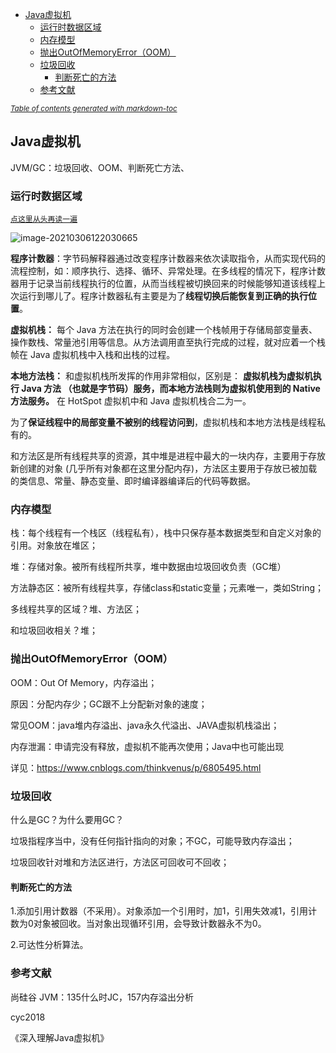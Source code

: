 - [Java虚拟机](#java---)
  * [运行时数据区域](#-------)
  * [内存模型](#----)
  * [抛出OutOfMemoryError（OOM）](#--outofmemoryerror-oom-)
  * [垃圾回收](#----)
    + [判断死亡的方法](#-------)
  * [参考文献](#----)

<small><i><a href='http://ecotrust-canada.github.io/markdown-toc/'>Table of contents generated with markdown-toc</a></i></small>

## Java虚拟机

JVM/GC：垃圾回收、OOM、判断死亡方法、

### 运行时数据区域

<a href="#head">`点这里从头再读一遍`</a>

![image-20210306122030665](D:\GithubRepository\DailyRecordOfJava\Java虚拟机.assets\image-20210306122030665.png)

**程序计数器**：字节码解释器通过改变程序计数器来依次读取指令，从而实现代码的流程控制，如：顺序执行、选择、循环、异常处理。在多线程的情况下，程序计数器用于记录当前线程执行的位置，从而当线程被切换回来的时候能够知道该线程上次运行到哪儿了。程序计数器私有主要是为了**线程切换后能恢复到正确的执行位置**。

**虚拟机栈：** 每个 Java 方法在执行的同时会创建一个栈帧用于存储局部变量表、操作数栈、常量池引用等信息。从方法调用直至执行完成的过程，就对应着一个栈帧在 Java 虚拟机栈中入栈和出栈的过程。

**本地方法栈：** 和虚拟机栈所发挥的作用非常相似，区别是： **虚拟机栈为虚拟机执行 Java 方法 （也就是字节码）服务，而本地方法栈则为虚拟机使用到的 Native 方法服务。** 在 HotSpot 虚拟机中和 Java 虚拟机栈合二为一。

为了**保证线程中的局部变量不被别的线程访问到**，虚拟机栈和本地方法栈是线程私有的。

和方法区是所有线程共享的资源，其中堆是进程中最大的一块内存，主要用于存放新创建的对象 (几乎所有对象都在这里分配内存)，方法区主要用于存放已被加载的类信息、常量、静态变量、即时编译器编译后的代码等数据。



### 内存模型

栈：每个线程有一个栈区（线程私有），栈中只保存基本数据类型和自定义对象的引用。对象放在堆区；

堆：存储对象。被所有线程所共享，堆中数据由垃圾回收负责（GC堆）

方法静态区：被所有线程共享，存储class和static变量；元素唯一，类如String；

多线程共享的区域？堆、方法区；

和垃圾回收相关？堆；



### 抛出OutOfMemoryError（OOM）

OOM：Out Of Memory，内存溢出；

原因：分配内存少；GC跟不上分配新对象的速度；

常见OOM：java堆内存溢出、java永久代溢出、JAVA虚拟机栈溢出；



内存泄漏：申请完没有释放，虚拟机不能再次使用；Java中也可能出现

详见：https://www.cnblogs.com/thinkvenus/p/6805495.html

### 垃圾回收

什么是GC？为什么要用GC？

垃圾指程序当中，没有任何指针指向的对象；不GC，可能导致内存溢出；

垃圾回收针对堆和方法区进行，方法区可回收可不回收；



#### 判断死亡的方法

1.添加引用计数器（不采用）。对象添加一个引用时，加1，引用失效减1，引用计数为0对象被回收。当对象出现循环引用，会导致计数器永不为0。

2.可达性分析算法。





### 参考文献

尚硅谷 JVM：135什么时JC，157内存溢出分析

cyc2018

《深入理解Java虚拟机》